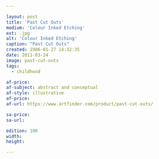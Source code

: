 ```yaml
---

layout: post
title: 'Past Cut Outs'
medium: 'Colour Inked Etching'
ext: .jpg
alt: 'Colour Inked Etching'
caption: "Past Cut Outs"
created: 1986-01-27 14:32:35
date: 2011-03-24
image: past-cut-outs
tags:
  - childhood

af-price:
af-subject: abstract and conceptual
af-style: illustrative
af-price:
af-url: https://www.artfinder.com/product/past-cut-outs/

sa-price:
sa-url:

edition: 100
width:
height:

---
```

